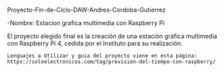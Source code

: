 Proyecto-Fin-de-Ciclo-DAW-Andres-Cordoba-Gutierrez

-Nombre: Estacion grafica multimedia con Raspberry Pi

El proyecto elegido final es la creación de una estación gráfica multimedia con Raspberry Pi 4, cedida por el Instituto para su realización.

    Lenguajes a Utilizar y guia del proyecto viene en esta página: https://soloelectronicos.com/tag/prevision-del-tiempo-con-raspberry/
    
